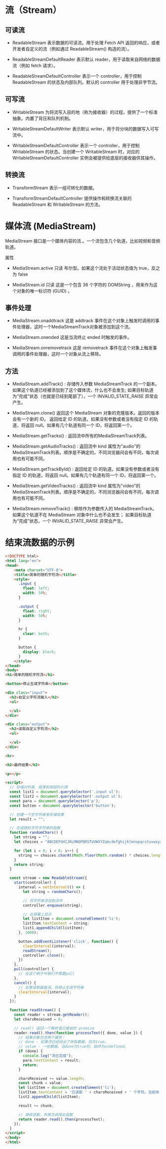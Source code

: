 # 流（Stream）

## 可读流
- ReadableStream
表示数据的可读流。用于处理 Fetch API 返回的响应，或者开发者自定义的流（例如通过 ReadableStream() 构造的流）。

- ReadableStreamDefaultReader
表示默认 reader，用于读取来自网络的数据流（例如 fetch 请求）。

- ReadableStreamDefaultController
表示一个 controller，用于控制 ReadableStream 的状态及内部队列。默认的 controller 用于处理非字节流。

## 可写流

- WritableStream
为将流写入目的地（称为接收器）的过程，提供了一个标准抽象。内置了背压和队列机制。

- WritableStreamDefaultWriter
表示默认 writer，用于将分块的数据写入可写流中。

- WritableStreamDefaultController
表示一个 controller，用于控制 WritableStream 的状态。当创建一个 WritableStream 时，对应的 WritableStreamDefaultController 实例会被提供给底层的接收器供其操作。

## 转换流
- TransformStream
表示一组可转化的数据。

- TransformStreamDefaultController
提供操作和转换流关联的 ReadableStream 和 WritableStream 的方法。

# 媒体流 (MediaStream)
MediaStream 接口是一个媒体内容的流.。一个流包含几个轨道，比如视频和音频轨道。   

属性
- MediaStream.active 只读
布尔型。如果这个流处于活动状态值为 true，反之为 false

- MediaStream.id 只读
这是一个包含 36 个字符的 DOMString ，用来作为这个对象的唯一标识符 (GUID) 。

## 事件处理

- MediaStream.onaddtrack
这是 addtrack 事件在这个对象上触发时调用的事件处理器，这时一个MediaStreamTrack对象被添加到这个流。

- MediaStream.onended
这是当流终止 ended 时触发的事件。

- MediaStream.onremovetrack
这是 removetrack 事件在这个对象上触发事调用的事件处理器，这时一个对象从流上移除。

## 方法
- MediaStream.addTrack()
: 存储传入参数 MediaStreamTrack 的一个副本。如果这个轨道已经被添加到了这个媒体流，什么也不会发生; 如果目标轨道为“完成”状态（也就是已经到尾部了），一个 INVALID_STATE_RAISE 异常会产生。

- MediaStream.clone()
返回这个 MediaStream 对象的克隆版本。返回的版本会有一个新的 ID。
返回给定 ID 的轨道。如果没有参数或者没有指定 ID 的轨道，将返回 null。如果有几个轨道有同一个 ID，将返回第一个。

- MediaStream.getTracks()
: 返回流中所有的MediaStreamTrack列表。

- MediaStream.getAudioTracks()
: 返回流中 kind 属性为"audio"的MediaStreamTrack列表。顺序是不确定的，不同浏览器间会有不同，每次调用也有可能不同。

- MediaStream.getTrackById()
: 返回给定 ID 的轨道。如果没有参数或者没有指定 ID 的轨道，将返回 null。如果有几个轨道有同一个 ID，将返回第一个。

- MediaStream.getVideoTracks()
: 返回流中 kind 属性为"video"的MediaStreamTrack列表。顺序是不确定的，不同浏览器间会有不同，每次调用也有可能不同。

- MediaStream.removeTrack()
: 移除作为参数传入的 MediaStreamTrack。如果这个轨道不在 MediaStream 对象中什么也不会发生； 如果目标轨道为“完成”状态，一个 INVALID_STATE_RAISE 异常会产生。

# 结束流数据的示例

```html
<!DOCTYPE html>
<html lang="en">
<head>
    <meta charset="UTF-8">
    <title>简单的随机字符流</title>
    <style>
      .input {
        float: left;
        width: 50%;
      }

      .output {
        float: right;
        width: 50%;
      }

      hr {
        clear: both;
      }

      button {
        display: block;
      }
    </style>
</head>
<body>
<h1>简单的随机字符流</h1>

<button>停止生成字符串</button>

<div class="input">
  <h2>自定义字符流输入</h2>
  <ul>

  </ul>
</div>

<div class="output">
  <h2>读取自定义字符流</h2>
  <ul>

  </ul>
</div>

<hr>

<h2>最终结果</h2>

<p></p>

<script>
  // 存储对列表、段落和按钮的引用
  const list1 = document.querySelector('.input ul');
  const list2 = document.querySelector('.output ul');
  const para = document.querySelector('p');
  const button = document.querySelector('button');

  // 创建一个空字符串来存储结果
  let result = "";

  // 生成随机字符字符串的函数
  function randomChars() {
    let string = "";
    let choices = "ABCDEFGHIJKLMNOPQRSTUVWXYZabcdefghijklmnopqrstuvwxyz0123456789!@#$%^&*()";

    for (let i = 0; i < 8; i++) {
      string += choices.charAt(Math.floor(Math.random() * choices.length));
    }
    return string;
  }

  const stream = new ReadableStream({
    start(controller) {
      interval = setInterval(() => {
        let string = randomChars();

        // 将字符串添加到流中
        controller.enqueue(string);

        // 在屏幕上显示
        let listItem = document.createElement('li');
        listItem.textContent = string;
        list1.appendChild(listItem);
      }, 1000);

      button.addEventListener('click', function() {
        clearInterval(interval);
        readStream();
        controller.close();
      })
    },
    pull(controller) {
      // 在这个例子中我们不需要pull
    },
    cancel() {
      // 如果读取器取消，将停止生成字符串
      clearInterval(interval);
    }
  });

  function readStream() {
    const reader = stream.getReader();
    let charsReceived = 0;

    // read() 返回一个解析值已接收的 promise
    reader.read().then(function processText({ done, value }) {
      // 结果对象包含两个属性：
      // done - 如果流已经给出了所有数据，则为true。
      // value - 一些数据。当done为true时，始终为undefined。
      if (done) {
        console.log("流已完成");
        para.textContent = result;
        return;
      }

      charsReceived += value.length;
      const chunk = value;
      let listItem = document.createElement('li');
      listItem.textContent = '已读取 ' + charsReceived + ' 个字符。当前块 = ' + chunk;
      list2.appendChild(listItem);

      result += chunk;

      // 继续读取，并再次调用此函数
      return reader.read().then(processText);
    });
  }
</script>
</body>
</html>
```


